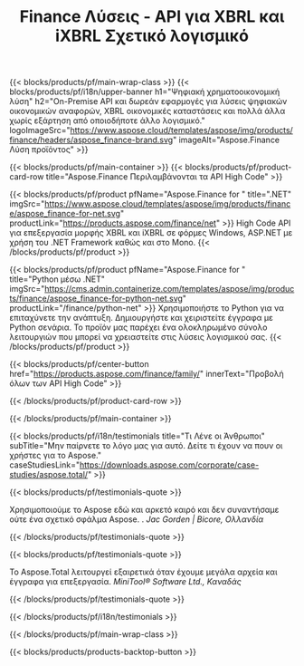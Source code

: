 ﻿---
title: Finance Λύσεις - API για XBRL και iXBRL Σχετικό λογισμικό 
weight: 30
url: /el/
description: High Code API και δωρεάν εφαρμογές για την επεξεργασία μορφών επεκτάσιμης γλώσσας αναφοράς επιχειρήσεων XBRL και iXBRL για τη δημιουργία ενοποιημένων οικονομικών καταστάσεων και πολλά άλλα
---
{{< blocks/products/pf/main-wrap-class >}}
{{< blocks/products/pf/i18n/upper-banner h1="Ψηφιακή χρηματοοικονομική λύση" h2="On-Premise API και δωρεάν εφαρμογές για λύσεις ψηφιακών οικονομικών αναφορών, XBRL οικονομικές καταστάσεις και πολλά άλλα χωρίς εξάρτηση από οποιοδήποτε άλλο λογισμικό." logoImageSrc="https://www.aspose.cloud/templates/aspose/img/products/finance/headers/aspose_finance-brand.svg" imageAlt="Aspose.Finance Λύση προϊόντος" >}}

{{< blocks/products/pf/main-container >}}
{{< blocks/products/pf/product-card-row title="Aspose.Finance Περιλαμβάνονται τα API High Code" >}}

{{< blocks/products/pf/product pfName="Aspose.Finance for " title=".NET" imgSrc="https://www.aspose.cloud/templates/aspose/img/products/finance/aspose_finance-for-net.svg" productLink="https://products.aspose.com/finance/net" >}}
High Code API για επεξεργασία μορφής XBRL και iXBRL σε φόρμες Windows, ASP.NET με χρήση του .NET Framework καθώς και στο Mono.
{{< /blocks/products/pf/product >}}

{{< blocks/products/pf/product pfName="Aspose.Finance for " title="Python μέσω .NET" imgSrc="https://cms.admin.containerize.com/templates/aspose/img/products/finance/aspose_finance-for-python-net.svg" productLink="/finance/python-net" >}}
Χρησιμοποιήστε το Python για να επιταχύνετε την ανάπτυξη. Δημιουργήστε και χειριστείτε έγγραφα με Python σενάρια. Το προϊόν μας παρέχει ένα ολοκληρωμένο σύνολο λειτουργιών που μπορεί να χρειαστείτε στις λύσεις λογισμικού σας.
{{< /blocks/products/pf/product >}}

{{< blocks/products/pf/center-button href="https://products.aspose.com/finance/family/" innerText="Προβολή όλων των API High Code" >}}

{{< /blocks/products/pf/product-card-row >}}

{{< /blocks/products/pf/main-container >}}

{{< blocks/products/pf/i18n/testimonials title="Τι Λένε οι Άνθρωποι" subTitle="Μην παίρνετε το λόγο μας για αυτό. Δείτε τι έχουν να πουν οι χρήστες για το Aspose." caseStudiesLink="https://downloads.aspose.com/corporate/case-studies/aspose.total/" >}}

{{< blocks/products/pf/testimonials-quote >}}
<p class="first">
 Χρησιμοποιούμε το Aspose εδώ και αρκετό καιρό και δεν συναντήσαμε ούτε ένα σχετικό σφάλμα Aspose. .
 <em>
  Jac Gorden | Bicore, Ολλανδία
 </em>
</p>

{{< /blocks/products/pf/testimonials-quote >}}

{{< blocks/products/pf/testimonials-quote >}}
<p class="second">
 Το Aspose.Total λειτουργεί εξαιρετικά όταν έχουμε μεγάλα αρχεία και έγγραφα για επεξεργασία.
 <em>
  MiniTool® Software Ltd., Καναδάς
 </em>
</p>

{{< /blocks/products/pf/testimonials-quote >}}

{{< /blocks/products/pf/i18n/testimonials >}}

{{< /blocks/products/pf/main-wrap-class >}}

{{< blocks/products/products-backtop-button >}}